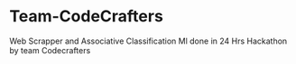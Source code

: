 # Team-CodeCrafters
Web Scrapper and Associative Classification Ml done in 24 Hrs Hackathon by team Codecrafters 

